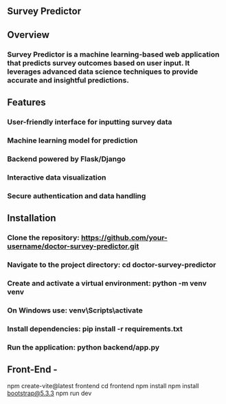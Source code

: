 ## Survey Predictor

## Overview

### Survey Predictor is a machine learning-based web application that predicts survey outcomes based on user input. It leverages advanced data science techniques to provide accurate and insightful predictions.

## Features

### User-friendly interface for inputting survey data
### Machine learning model for prediction
### Backend powered by Flask/Django
### Interactive data visualization
### Secure authentication and data handling

## Installation

### Clone the repository: https://github.com/your-username/doctor-survey-predictor.git

### Navigate to the project directory: cd doctor-survey-predictor

### Create and activate a virtual environment: python -m venv venv

### On Windows use: venv\Scripts\activate

### Install dependencies: pip install -r requirements.txt

### Run the application: python backend/app.py

## Front-End -
npm create-vite@latest frontend
cd frontend
npm install
npm install bootstrap@5.3.3
npm run dev
